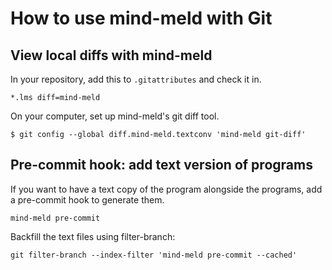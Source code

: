 # How to use mind-meld with Git

## View local diffs with mind-meld

In your repository, add this to `.gitattributes` and check it in.

    *.lms diff=mind-meld

On your computer, set up mind-meld's git diff tool.

    $ git config --global diff.mind-meld.textconv 'mind-meld git-diff'

## Pre-commit hook: add text version of programs

If you want to have a text copy of the program alongside the programs, add a pre-commit hook to generate them.

    mind-meld pre-commit

Backfill the text files using filter-branch:

    git filter-branch --index-filter 'mind-meld pre-commit --cached'
